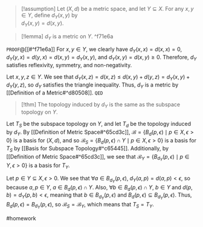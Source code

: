 > [!assumption]
> Let $(X, d)$ be a metric space, and let ${} Y \subseteq X {}$. For any $x, y \in Y$, define $d_{Y} (x, y)$ by  
$d_{Y} (x, y) = d(x, y)$.  

> [!lemma]
> $d_{Y}$ is a metric on $Y$. ^f71e6a

`PROOF`@[[#^f71e6a]]
For $x,y \in Y$, we clearly have $d_{Y}(x,x) = d(x,x) = 0$, $d_{Y}(y,x) = d(y,x) = d(x,y) = d_{Y}(x,y)$, and $d_{Y}(x,y) = d(x,y) \geq 0$. Therefore, $d_{Y}$ satisfies reflexivity, symmetry, and non-negativity.

Let $x,y,z \in Y$. We see that $d_{Y}(x,z) = d(x,z) \leq d(x,y) + d(y,z) = d_{Y}(x,y) + d_{Y}(y,z)$, so $d_{Y}$ satisfies the triangle inequality. Thus, $d_{Y}$ is a metric by [[Definition of a Metric#^d80508]].
`QED`

> [!thm]
> The topology induced by $d_{Y}$ is the same as the subspace topology on $Y$.

Let $T_{S}$ be the subspace topology on $Y$, and let $T_{d}$ be the topology induced by $d_{Y}$. By [[Definition of Metric Space#^65cd3c]], $\mathcal{B} = \{B_{d}(p,\epsilon) \mid p \in X, \epsilon>0\}$ is a basis for $(X,d)$, and so $\mathcal{B}_{S} = \{B_{d}(p,\epsilon) \cap Y \mid p \in X, \epsilon > 0\}$ is a basis for $T_{S}$ by [[Basis for Subspace Topology#^c65445]]. Additionally, by [[Definition of Metric Space#^65cd3c]], we see that ${} \mathcal{B}_{Y} = \{B_{d_{Y}}(p,\epsilon) \mid p \in Y, \epsilon>0\} {}$ is a basis for $T_{Y}$.

Let $p \in Y \subseteq X, \epsilon > 0$. We see that $\forall a \in B_{d_{Y}}(p,\epsilon)$, $d_{Y}(a,p) = d(a,p) < \epsilon$, so because ${} a,p \in Y {}$, $a \in B_{d}(p,\epsilon) \cap Y$. Also, ${} \forall b \in B_{d}(p,\epsilon) \cap Y$, $b \in Y$ and $d(p,b) = d_{Y}(p,b) < \epsilon$, meaning that  $b \in B_{d_{Y}}(p,\epsilon)$ and $B_{d}(p,\epsilon) \subseteq B_{d_{Y}}(p,\epsilon)$. Thus, $B_{d}(p,\epsilon) = B_{d_{Y}}(p,\epsilon)$, so $\mathcal{B}_{S} = \mathcal{B}_{Y}$, which means that $T_{S} = T_{Y}$.

#homework